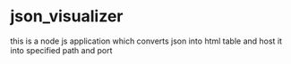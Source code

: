 # json_visualizer
this is a node js application which converts json into html table and host it into specified path and port
